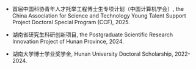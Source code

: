 - 首届中国科协青年人才托举工程博士生专项计划（中国计算机学会）, the China Association for Science and Technology Young Talent Support Project Doctoral Special Program (CCF), 2025.

- 湖南省研究生科研创新项目, the Postgraduate Scientific Research Innovation Project of Hunan Province, 2024.

- 湖南大学博士学业奖学金, Hunan University Doctoral Scholarship, 2022-2024.